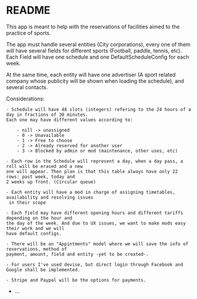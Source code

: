# README

This app is meant to help with the reservations of facilities aimed to the practice of sports.

The app must handle several entities (City corporations), every one of them will have several fields for
different sports (Football, paddle, tennis, etc). Each Field will have one schedule and one
 DefaultScheduleConfig for each week.

At the same time, each entity will have one advertiser (A sport related company whose publicity will be shown
when loading the schedule), and several contacts.

Considerations:

    - Schedule will have 48 slots (integers) refering to the 24 hours of a day in fractions of 30 minutes.
    Each one may have different values according to:

        - nill -> unassigned
        - 0 -> Unavailable
        - 1 -> Free to choose
        - 2 -> Already reserved for another user
        - 3 -> Blocked by admin or mod (maintenance, other uses, etc)

    - Each row in the Schedule will represent a day, when a day pass, a roll will be erased and a new
    one will appear. Then plan is that this table always have only 22 rows: past week, today and
    2 weeks up front. (Circular queue)

    - Each entity will have a mod in charge of assigning timetables, availability and resolving issues
     in their scope

    - Each field may have different opening hours and different tariffs depending on the hour and
    the day of the week. And due to UX issues, we want to make mods easy their work and we will
    have default configs.

    - There will be an "Appintments" model where we will save the info of reservations, method of
    payment, amount, field and entity -yet to be created-.

    - For users I've used devise, but direct login through Facebook and Google shall be implemented.

    - Stripe and Paypal will be the options for payments.

* ...
